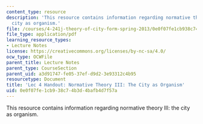 ```yaml
---
content_type: resource
description: 'This resource contains information regarding normative theory III: the
  city as organism.'
file: /courses/4-241j-theory-of-city-form-spring-2013/0e0f07fe1cb938c74b3d4bafb4d7f57a_MIT4_241JS13_handout4.pdf
file_type: application/pdf
learning_resource_types:
- Lecture Notes
license: https://creativecommons.org/licenses/by-nc-sa/4.0/
ocw_type: OCWFile
parent_title: Lecture Notes
parent_type: CourseSection
parent_uid: a3d91747-fe05-37ef-d9d2-3e93312c4b95
resourcetype: Document
title: 'Lec 4 Handout: Normative Theory III: The City as Organism'
uid: 0e0f07fe-1cb9-38c7-4b3d-4bafb4d7f57a
---
```

This resource contains information regarding normative theory III: the city as organism.